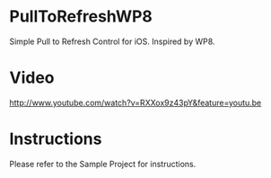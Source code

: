 PullToRefreshWP8
================

Simple Pull to Refresh Control for iOS. Inspired by WP8.

Video
================

http://www.youtube.com/watch?v=RXXox9z43pY&feature=youtu.be

Instructions
================

Please refer to the Sample Project for instructions.
